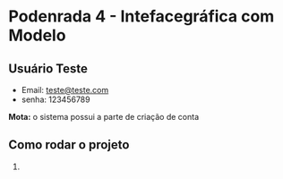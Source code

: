 # Podenrada 4 - Intefacegráfica com Modelo

## Usuário Teste

- Email: teste@teste.com
- senha: 123456789

**Mota:** o sistema possui a parte de criação de conta


## Como rodar o projeto

1.
